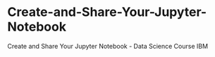 # Create-and-Share-Your-Jupyter-Notebook
Create and Share Your Jupyter Notebook - Data Science Course IBM
